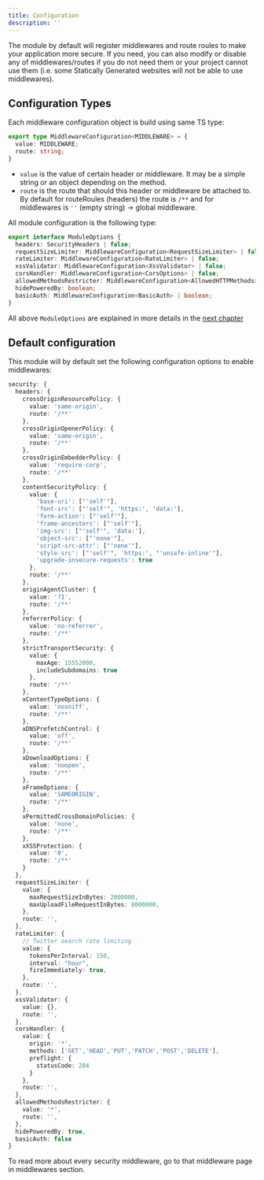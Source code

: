 ```yaml
---
title: Configuration
description: ''
---
```


The module by default will register middlewares and route roules to make your application more secure. If you need, you can also modify or disable any of middlewares/routes if you do not need them or your project cannot use them (i.e. some Statically Generated websites will not be able to use middlewares).

## Configuration Types

Each middleware configuration object is build using same TS type:

```ts
export type MiddlewareConfiguration<MIDDLEWARE> = {
  value: MIDDLEWARE;
  route: string;
}
```

* `value` is the value of certain header or middleware. It may be a simple string or an object depending on the method.
* `route` is the route that should this header or middleware be attached to. By default for routeRoules (headers) the route is `/**` and for middlewares is `''` (empty string) -> global middleware.

All module configuration is the following type:

```ts
export interface ModuleOptions {
  headers: SecurityHeaders | false;
  requestSizeLimiter: MiddlewareConfiguration<RequestSizeLimiter> | false;
  rateLimiter: MiddlewareConfiguration<RateLimiter> | false;
  xssValidator: MiddlewareConfiguration<XssValidator> | false;
  corsHandler: MiddlewareConfiguration<CorsOptions> | false;
  allowedMethodsRestricter: MiddlewareConfiguration<AllowedHTTPMethods> | false;
  hidePoweredBy: boolean;
  basicAuth: MiddlewareConfiguration<BasicAuth> | boolean;
}
```

All above `ModuleOptions` are explained in more details in the [next chapter](/middlewares/headers)

## Default configuration

This module will by default set the following configuration options to enable middlewares:

```ts
security: {
  headers: {
    crossOriginResourcePolicy: {
      value: 'same-origin',
      route: '/**'
    },
    crossOriginOpenerPolicy: {
      value: 'same-origin',
      route: '/**'
    },
    crossOriginEmbedderPolicy: {
      value: 'require-corp',
      route: '/**'
    },
    contentSecurityPolicy: {
      value: {
        'base-uri': ["'self'"],
        'font-src': ["'self'", 'https:', 'data:'],
        'form-action': ["'self'"],
        'frame-ancestors': ["'self'"],
        'img-src': ["'self'", 'data:'],
        'object-src': ["'none'"],
        'script-src-attr': ["'none'"],
        'style-src': ["'self'", 'https:', "'unsafe-inline'"],
        'upgrade-insecure-requests': true
      },
      route: '/**'
    },
    originAgentCluster: {
      value: '?1',
      route: '/**'
    },
    referrerPolicy: {
      value: 'no-referrer',
      route: '/**'
    },
    strictTransportSecurity: {
      value: {
        maxAge: 15552000,
        includeSubdomains: true
      },
      route: '/**'
    },
    xContentTypeOptions: {
      value: 'nosniff',
      route: '/**'
    },
    xDNSPrefetchControl: {
      value: 'off',
      route: '/**'
    },
    xDownloadOptions: {
      value: 'noopen',
      route: '/**'
    },
    xFrameOptions: {
      value: 'SAMEORIGIN',
      route: '/**'
    },
    xPermittedCrossDomainPolicies: {
      value: 'none',
      route: '/**'
    },
    xXSSProtection: {
      value: '0',
      route: '/**'
    }
  },
  requestSizeLimiter: {
    value: {
      maxRequestSizeInBytes: 2000000,
      maxUploadFileRequestInBytes: 8000000,
    },
    route: '',
  },
  rateLimiter: {
    // Twitter search rate limiting
    value: {
      tokensPerInterval: 150,
      interval: "hour",
      fireImmediately: true,
    },
    route: '',
  },
  xssValidator: {
    value: {},
    route: '',
  },
  corsHandler: {
    value: {
      origin: '*',
      methods: ['GET','HEAD','PUT','PATCH','POST','DELETE'],
      preflight: {
        statusCode: 204
      }
    },
    route: '',
  },
  allowedMethodsRestricter: {
    value: '*',
    route: '',
  },
  hidePoweredBy: true,
  basicAuth: false
}
```

To read more about every security middleware, go to that middleware page in middlewares section.
